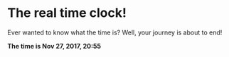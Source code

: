 # The real time clock!

Ever wanted to know what the time is? Well, your journey is about to end!

**The time is Nov 27, 2017, 20:55**